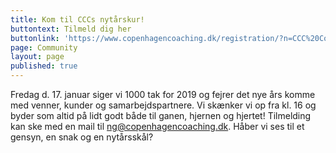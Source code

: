 ```yaml
---
title: Kom til CCCs nytårskur!
buttontext: Tilmeld dig her
buttonlink: 'https://www.copenhagencoaching.dk/registration/?n=CCC%20Community'
page: Community
layout: page
published: true
---
```


Fredag d. 17. januar siger vi 1000 tak for 2019 og fejrer det nye års komme med venner, kunder og samarbejdspartnere. Vi skænker vi op fra kl. 16 og byder som altid på lidt godt både til ganen, hjernen og hjertet! Tilmelding kan ske med en mail til ng@copenhagencoaching.dk. Håber vi ses til et gensyn, en snak og en nytårsskål?


